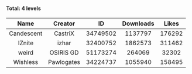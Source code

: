 #### Total: 4 levels

| Name | Creator | ID | Downloads | Likes |
|:---:|:---:|:---:|:---:|:---:|
| Candescent | CastriX | 34749502 | 1137797 | 176292
| IZnite | izhar | 32400752 | 1862573 | 311462
| weird | OSIRIS GD | 51173274 | 264069 | 32302
| Wishless | Pawlogates | 34224737 | 1055940 | 158495
